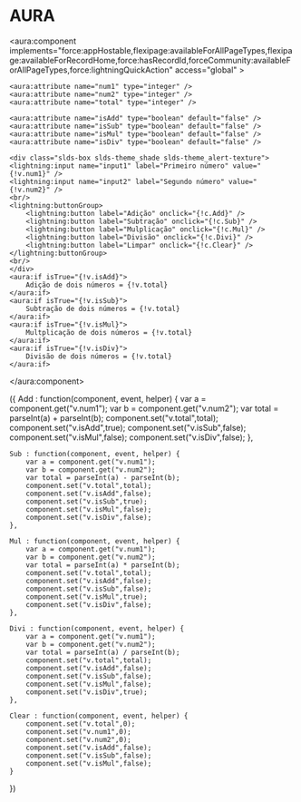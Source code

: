# AURA

<aura:component implements="force:appHostable,flexipage:availableForAllPageTypes,flexipage:availableForRecordHome,force:hasRecordId,forceCommunity:availableForAllPageTypes,force:lightningQuickAction" access="global" >
    
    <aura:attribute name="num1" type="integer" />
    <aura:attribute name="num2" type="integer" />
    <aura:attribute name="total" type="integer" />
    
    <aura:attribute name="isAdd" type="boolean" default="false" />
    <aura:attribute name="isSub" type="boolean" default="false" />
    <aura:attribute name="isMul" type="boolean" default="false" />
    <aura:attribute name="isDiv" type="boolean" default="false" />
    
    <div class="slds-box slds-theme_shade slds-theme_alert-texture">
    <lightning:input name="input1" label="Primeiro número" value="{!v.num1}" />
    <lightning:input name="input2" label="Segundo número" value="{!v.num2}" />
    <br/>
    <lightning:buttonGroup>
        <lightning:button label="Adição" onclick="{!c.Add}" />
        <lightning:button label="Subtração" onclick="{!c.Sub}" />
        <lightning:button label="Mulplicação" onclick="{!c.Mul}" />
        <lightning:button label="Divisão" onclick="{!c.Divi}" />
        <lightning:button label="Limpar" onclick="{!c.Clear}" />
    </lightning:buttonGroup>
    <br/>
    </div>
    <aura:if isTrue="{!v.isAdd}">
        Adição de dois números = {!v.total}
    </aura:if>
    <aura:if isTrue="{!v.isSub}">
        Subtração de dois números = {!v.total}
    </aura:if>
    <aura:if isTrue="{!v.isMul}">
        Multplicação de dois números = {!v.total}
    </aura:if>
    <aura:if isTrue="{!v.isDiv}">
        Divisão de dois números = {!v.total}
    </aura:if>
    
</aura:component>


({
    Add : function(component, event, helper) {
        var a = component.get("v.num1");
        var b = component.get("v.num2");
        var total = parseInt(a) + parseInt(b);
        component.set("v.total",total);
        component.set("v.isAdd",true);
        component.set("v.isSub",false);
        component.set("v.isMul",false);
        component.set("v.isDiv",false);
    },
    
    Sub : function(component, event, helper) {
        var a = component.get("v.num1");
        var b = component.get("v.num2");
        var total = parseInt(a) - parseInt(b);
        component.set("v.total",total);
        component.set("v.isAdd",false);
        component.set("v.isSub",true);
        component.set("v.isMul",false);
        component.set("v.isDiv",false);
    },
    
    Mul : function(component, event, helper) {
        var a = component.get("v.num1");
        var b = component.get("v.num2");
        var total = parseInt(a) * parseInt(b);
        component.set("v.total",total);
        component.set("v.isAdd",false);
        component.set("v.isSub",false);
        component.set("v.isMul",true);
        component.set("v.isDiv",false);
    },
    
    Divi : function(component, event, helper) {
        var a = component.get("v.num1");
        var b = component.get("v.num2");
        var total = parseInt(a) / parseInt(b);
        component.set("v.total",total);
        component.set("v.isAdd",false);
        component.set("v.isSub",false);
        component.set("v.isMul",false);
        component.set("v.isDiv",true);
    },

    Clear : function(component, event, helper) {
        component.set("v.total",0);
        component.set("v.num1",0);
        component.set("v.num2",0);
        component.set("v.isAdd",false);
        component.set("v.isSub",false);
        component.set("v.isMul",false);
    }
})


